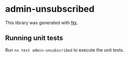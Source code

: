 # admin-unsubscribed

This library was generated with [Nx](https://nx.dev).

## Running unit tests

Run `nx test admin-unsubscribed` to execute the unit tests.
